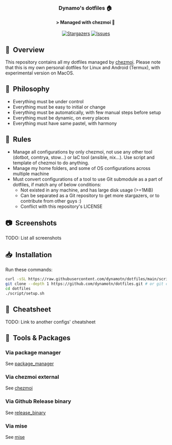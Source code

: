 <div align="center">

### Dynamo's dotfiles :house:&nbsp;

#### \> Managed with chezmoi :robot:&nbsp;
</div>

<p align="center">
	<a href="https://github.com/dynamotn/dotfiles/stargazers">
		<img alt="Stargazers" src="https://img.shields.io/github/stars/dynamotn/dotfiles?style=for-the-badge&logo=starship&color=C9CBFF&logoColor=D9E0EE&labelColor=302D41"></a>
	<a href="https://github.com/dynamotn/dotfiles/issues">
		<img alt="Issues" src="https://img.shields.io/github/issues/dynamotn/dotfiles?style=for-the-badge&logo=gitbook&color=B5E8E0&logoColor=D9E0EE&labelColor=302D41"></a>
</p>

## :book:&nbsp; Overview

This repository contains all my dotfiles managed by [chezmoi](https://github.com/twpayne/chezmoi).
Please note that this is my own personal dotfiles for Linux and Android (Termux), with experimental version on MacOS.

## :brain:&nbsp; Philosophy

- Everything must be under control
- Everything must be easy to initial or change
- Everything must be automatically, with few manual steps before setup
- Everything must be dynamic, on every places
- Everything must have same pastel, with harmony

## :wrench:&nbsp; Rules

- Manage all configurations by only chezmoi, not use any other tool (dotbot, comtrya, stow...) or IaC tool (ansible, nix...). Use script and template of chezmoi to do anything.
- Manage my home folders, and some of OS configurations across multiple machine
- Must convert configurations of a tool to use Git submodule as a part of dotfiles, if match any of below conditions:
  - Not existed in any machine, and has large disk usage (>=1MiB)
  - Can be separated as a Git repository to get more stargazers, or to contribute from other guys :)
  - Conflict with this repository's LICENSE

## :camera:&nbsp; Screenshots
TODO: List all screenshots

## :inbox_tray:&nbsp; Installation
Run these commands:

```sh
curl -sSL https://raw.githubusercontent.com/dynamotn/dotfiles/main/scripts/prerequisite.sh | bash -
git clone --depth 1 https://github.com/dynamotn/dotfiles.git # or git clone https://gitlab.com/dynamo-config/dotfiles.git
cd dotfiles
./script/setup.sh
```

## :scroll:&nbsp; Cheatsheet
TODO: Link to another configs' cheatsheet

## :wrench:&nbsp; Tools & Packages

### Via package manager
See [package_manager](docs/tools/package_manager.md)
### Via chezmoi external
See [chezmoi](docs/tools/chezmoi.md)

### Via Github Release binary
See [release_binary](docs/tools/release_binary.md)

### Via mise

See [mise](docs/tools/mise.md)
